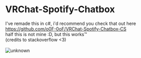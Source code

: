 # VRChat-Spotify-Chatbox
I've remade this in c#, i'd recommend you check that out here https://github.com/o0F-0oF/VRChat-Spotify-Chatbox-CS<br />
half this is not mine :D, but this works:tm:<br />
(credits to stackoverflow <3)<br />
<br />
![unknown](https://user-images.githubusercontent.com/76185649/188352166-0e33b1fa-379f-49e6-a6a1-7439e13b503b.png)

